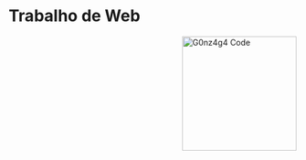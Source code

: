 # Trabalho de Web
<img src="[https://i.imgur.com/e5Cgkvi.gif](https://i.imgur.com/mrTPeh7.gif)" width="200px" align="right" alt="G0nz4g4 Code">
